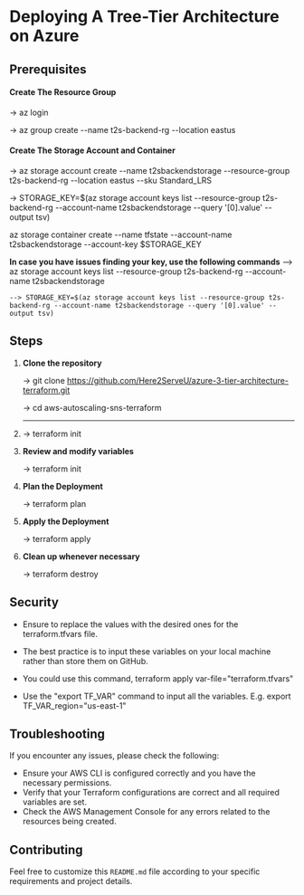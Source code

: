 # Deploying A Tree-Tier Architecture on Azure

## Prerequisites
#### Create The Resource Group
-> az login

-> az group create --name t2s-backend-rg --location eastus

#### Create The Storage Account and Container

-> az storage account create --name t2sbackendstorage --resource-group t2s-backend-rg --location eastus --sku Standard_LRS

-> STORAGE_KEY=$(az storage account keys list --resource-group t2s-backend-rg --account-name t2sbackendstorage --query '[0].value' --output tsv)

az storage container create --name tfstate --account-name t2sbackendstorage --account-key $STORAGE_KEY

**In case you have issues finding your key, use the following commands**
    --> az storage account keys list --resource-group t2s-backend-rg --account-name t2sbackendstorage

    --> STORAGE_KEY=$(az storage account keys list --resource-group t2s-backend-rg --account-name t2sbackendstorage --query '[0].value' --output tsv)


## Steps 

1. **Clone the repository**

   -> git clone https://github.com/Here2ServeU/azure-3-tier-architecture-terraform.git
   
   -> cd aws-autoscaling-sns-terraform

2. ***

    -> terraform init

3. **Review and modify variables**

    -> terraform init

4. **Plan the Deployment**

    -> terraform plan

5. **Apply the Deployment**

    -> terraform apply

6. **Clean up whenever necessary**

    -> terraform destroy

## Security
- Ensure to replace the values with the desired ones for the terraform.tfvars file. 

- The best practice is to input these variables on your local machine rather than store them on GitHub. 

- You could use this command, terraform apply var-file="terraform.tfvars"

- Use the "export TF_VAR" command to input all the variables. E.g. export TF_VAR_region="us-east-1"


## Troubleshooting
If you encounter any issues, please check the following:

- Ensure your AWS CLI is configured correctly and you have the necessary permissions.
- Verify that your Terraform configurations are correct and all required variables are set.
- Check the AWS Management Console for any errors related to the resources being created.

## Contributing
Feel free to customize this `README.md` file according to your specific requirements and project details.
